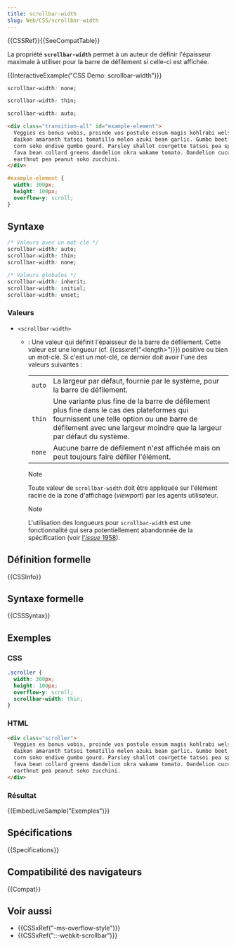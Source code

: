 ```yaml
---
title: scrollbar-width
slug: Web/CSS/scrollbar-width
---
```


{{CSSRef}}{{SeeCompatTable}}

La propriété **`scrollbar-width`** permet à un auteur de définir l'épaisseur maximale à utiliser pour la barre de défilement si celle-ci est affichée.

{{InteractiveExample("CSS Demo: scrollbar-width")}}

```css interactive-example-choice
scrollbar-width: none;
```

```css interactive-example-choice
scrollbar-width: thin;
```

```css interactive-example-choice
scrollbar-width: auto;
```

```html interactive-example
<div class="transition-all" id="example-element">
  Veggies es bonus vobis, proinde vos postulo essum magis kohlrabi welsh onion
  daikon amaranth tatsoi tomatillo melon azuki bean garlic. Gumbo beet greens
  corn soko endive gumbo gourd. Parsley shallot courgette tatsoi pea sprouts
  fava bean collard greens dandelion okra wakame tomato. Dandelion cucumber
  earthnut pea peanut soko zucchini.
</div>
```

```css interactive-example
#example-element {
  width: 300px;
  height: 100px;
  overflow-y: scroll;
}
```

## Syntaxe

```css
/* Valeurs avec un mot-clé */
scrollbar-width: auto;
scrollbar-width: thin;
scrollbar-width: none;

/* Valeurs globales */
scrollbar-width: inherit;
scrollbar-width: initial;
scrollbar-width: unset;
```

### Valeurs

- `<scrollbar-width>`

  - : Une valeur qui définit l'épaisseur de la barre de défilement. Cette valeur est une longueur (cf. {{cssxref("&lt;length&gt;")}}) positive ou bien un mot-clé. Si c'est un mot-clé, ce dernier doit avoir l'une des valeurs suivantes :

    <table class="standard-table">
      <tbody>
        <tr>
          <td><code>auto</code></td>
          <td>
            La largeur par défaut, fournie par le système, pour la barre de
            défilement.
          </td>
        </tr>
        <tr>
          <td><code>thin</code></td>
          <td>
            Une variante plus fine de la barre de défilement plus fine dans le cas
            des plateformes qui fournissent une telle option ou une barre de
            défilement avec une largeur moindre que la largeur par défaut du
            système.
          </td>
        </tr>
        <tr>
          <td><code>none</code></td>
          <td>
            Aucune barre de défilement n'est affichée mais on peut toujours faire
            défiler l'élément.
          </td>
        </tr>
      </tbody>
    </table>

    > [!NOTE]
    > Toute valeur de `scrollbar-width` doit être appliquée sur l'élément racine de la zone d'affichage (_viewport_) par les agents utilisateur.

    > [!NOTE]
    > L'utilisation des longueurs pour `scrollbar-width` est une fonctionnalité qui sera potentiellement abandonnée de la spécification (voir [l'_issue_ 1958](https://github.com/w3c/csswg-drafts/issues/1958)).

## Définition formelle

{{CSSInfo}}

## Syntaxe formelle

{{CSSSyntax}}

## Exemples

### CSS

```css
.scroller {
  width: 300px;
  height: 100px;
  overflow-y: scroll;
  scrollbar-width: thin;
}
```

### HTML

```html
<div class="scroller">
  Veggies es bonus vobis, proinde vos postulo essum magis kohlrabi welsh onion
  daikon amaranth tatsoi tomatillo melon azuki bean garlic. Gumbo beet greens
  corn soko endive gumbo gourd. Parsley shallot courgette tatsoi pea sprouts
  fava bean collard greens dandelion okra wakame tomato. Dandelion cucumber
  earthnut pea peanut soko zucchini.
</div>
```

### Résultat

{{EmbedLiveSample("Exemples")}}

## Spécifications

{{Specifications}}

## Compatibilité des navigateurs

{{Compat}}

## Voir aussi

- {{CSSxRef("-ms-overflow-style")}}
- {{CSSxRef("::-webkit-scrollbar")}}
